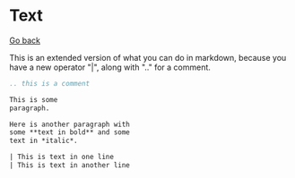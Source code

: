 # Text

[Go back](..#writing-rst-documents)

This is an extended version of what you can do in markdown, because you have a new operator "|", along with ".." for a comment.

```rest
.. this is a comment

This is some
paragraph.

Here is another paragraph with
some **text in bold** and some
text in *italic*.

| This is text in one line
| This is text in another line
```